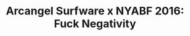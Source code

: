 ---
ee_id: '4377'
site: '1'
type: '5'
title: 'Arcangel Surfware x NYABF 2016: Fuck Negativity'
url: fn-white-the-source-digest
year: '2016'
venue: NYABF
state_country: New York
pitch: "​Debut of The Source Digest &amp; FN white gear."
ps:
imgs: nyabf-2016-109-database-ek--bw9S.jpg,nyabf-2016-109-database-ek--GPeC.jpg,nyabf-2016-109-database-ek--8eCf.jpg,nyabf-2016-109-database-ek--Q6oU.jpg,nyabf-2016-109-database-ek--wUFW.jpg
things: "[4366] [2016-077-fuck-negativity-white-sweatpants] 2016-077 Fuck Negativity
  Sweatpants,[4367] [2016-078-fuck-negativity-white-hoodie-srf-035] 2016-078 Fuck
  Negativity White Hoodie (SRF-035),[4368] [2016-079-fuck-negativity-white-t-shirt-srf-034]
  2016-079 Fuck Negativity White T-Shirt (SRF-034),[4369] [2016-084-arcangel-surfware-white-slides-srf-037]
  2016-084 Arcangel Surfware White Slides (SRF-037),[4378] [2016-061-the-source-digest-srf-038]
  2016-061 The Source Digest (SRF-038)"
layout: shows
---